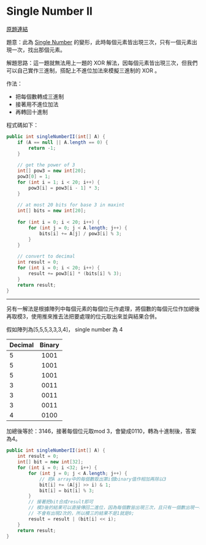 # Single Number II

[原題連結](http://www.lintcode.com/en/problem/single-number-ii/)

題意：此為 [Single Number](array/single_number.md) 的變形，此時每個元素皆出現三次，只有一個元素出現一次，找出那個元素。

解題思路：這一題就無法用上一題的 XOR 解法，因每個元素皆出現三次，但我們可以自己實作三進制，搭配上不進位加法來模擬三進制的 XOR 。

作法：
+ 把每個數轉成三進制
+ 接著用不進位加法
+ 再轉回十進制

程式碼如下：

```java
public int singleNumberII(int[] A) {
    if (A == null || A.length == 0) {
        return -1;
    }
    
    // get the power of 3
    int[] pow3 = new int[20];
    pow3[0] = 1;
    for (int i = 1; i < 20; i++) {
        pow3[i] = pow3[i - 1] * 3;
    }
    
    // at most 20 bits for base 3 in maxint
    int[] bits = new int[20]; 
    
    for (int i = 0; i < 20; i++) {
        for (int j = 0; j < A.length; j++) {
            bits[i] += A[j] / pow3[i] % 3;
        }
    }
    
    // convert to decimal
    int result = 0;
    for (int i = 0; i < 20; i++) {
        result += pow3[i] * (bits[i] % 3);
    }
    return result;
}
```

---
另有一解法是根據陣列中每個元素的每個位元作處理，將個數的每個元位作加總後再取模3，使用推來推去法把要處理的位元取出來並與結果合併。

假如陣列為[5,5,5,3,3,3,4]， single number 為 4

| Decimal | Binary | 
| ------- |:----:| 
| 5       | 1001 |
| 5       | 1001 |
| 5       | 1001 |
| 3       | 0011 |
| 3       | 0011 |
| 3       | 0011 |
| 4       | 0100 |

加總後等於：3146，接著每個位元取mod 3，會變成0110，轉為十進制後，答案為4。



```java
public int singleNumberII(int[] A) {
    int result = 0;
    int[] bit = new int[32];
    for (int i = 0; i <32; i++) {
        for (int j = 0; j < A.length; j++) {
            // 把A array中的每個數取出第i個binary值作相加再除以3
            bit[i] += (A[j] >> i) & 1; 
            bit[i] = bit[i] % 3;
        }
        // 接著把bit合成result即可
        // 模3後的結果可以直接傳回二進位，因為每個數皆出現三次，且只有一個數出現一次
        // 不會有出現2次的，所以模三的結果不是1就是0; 
        result = result | (bit[i] << i);
    }
    return result;
}
```
